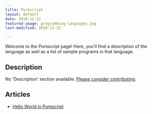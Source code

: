 ```yaml
---
title: Purescript
layout: default
date: 2018-12-22
featured-image: programming-languages.jpg
last-modified: 2018-12-22

---
```


Welcome to the Purescript page! Here, you'll find a description of the language as well as a list of sample programs in that language.

## Description

No 'Description' section available. [Please consider contributing](https://github.com/TheRenegadeCoder/sample-programs-website).

## Articles

- [Hello World in Purescript](https://sampleprograms.io/projects/hello-world/purescript)